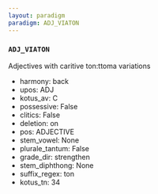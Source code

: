 ```yaml
---
layout: paradigm
paradigm: ADJ_VIATON
---
```

### ` ADJ_VIATON `

Adjectives with caritive ton:ttoma variations
* harmony: back
* upos: ADJ
* kotus_av: C
* possessive: False
* clitics: False
* deletion: on
* pos: ADJECTIVE
* stem_vowel: None
* plurale_tantum: False
* grade_dir: strengthen
* stem_diphthong: None
* suffix_regex: ton
* kotus_tn: 34
